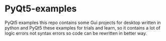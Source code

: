 # PyQt5-examples
PyQt5 examples
this repo contains some Gui projects for desktop written in python and PyQt5
these examples for trials and learn, so it contains a lot of logic errors not syntax errors
so code can be rewritten in better way.
